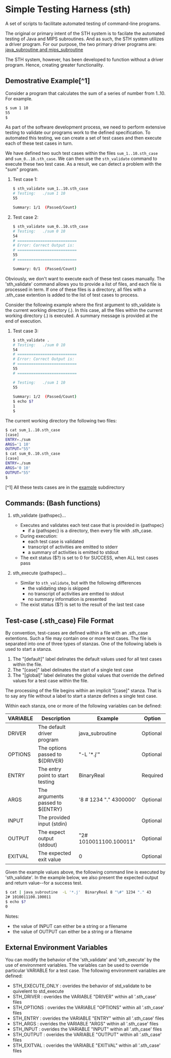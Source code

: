 # Simple Testing Harness (sth)

   A set of scripts to facilitate automated testing of command-line programs. 

   The original or primary intent of the STH system is to facilate the automated testing of Java and MIPS subroutines.  And as such, the STH system utilizes a driver program.  For our purpose, the two primary driver programs are: [java_subroutine and mips_subroutine](https://github.com/smf-steve/mips_subroutine/blob/main/README.md)

   The STH system, however, has been developed to function without a driver program.  Hence, creating greater functionality.

## Demostrative Example[^1]

   Consider a program that calculates the sum of a series of number from 1..10.  For example.

   ```bash
   $ sum 1 10
   55
   $
   ```

   As part of the software development process, we need to perform extensive testing to validate our programs work to the defined specification.  To automated this testing, we can create a set of test cases and then execute each of these test cases in turn. 

   We have defined two such test cases within the files `sum_1..10.sth_case` and `sum_0..10.sth_case`.  We can then use the `sth_validate` command to execute these two test case.  As a result, we can detect a problem with the "sum" program.

   1. Test case 1:
      ```bash
      $ sth_validate sum_1..10.sth_case
      # Testing:   ./sum 1 10
      55

      Summary: 1/1  (Passed/Count)
      ```

   1. Test case 2:
      ```bash
      $ sth_validate sum_0..10.sth_case
      # Testing:   ./sum 0 10
      54
      # ==========================
      # Error: Correct Output is:
      # ==========================
      55
      # ==========================

      Summary: 0/1  (Passed/Count)
      ```

   Obviously, we don't want to execute each of these test cases manually.  The 'sth_validate' command allows you to provide a list of files, and each file is processed in term.  If one of these files is a directory, all files with a .sth_case extention is added to the list of test cases to process. 

   Consider the following example where the first argument to sth_validate is the current working directory (.).  In this case, all the files within the current working directory (.) is executed.  A summary message is provided at the end of execution.

   1. Test case 3:
      ```bash
      $ sth_validate .
      # Testing:   ./sum 0 10
      54
      # ==========================
      # Error: Correct Output is:
      # ==========================
      55
      # ==========================

      # Testing:   ./sum 1 10
      55
   
      Summary: 1/2  (Passed/Count)
      $ echo $?
      1
      $
      ```

   The current working directory the following two files:

   ```bash
   $ cat sum_1..10.sth_case
   [case]
   ENTRY=./sum
   ARGS='1 10'   
   OUTPUT="55"
   $ cat sum_0..10.sth_case
   [case]
   ENTRY=./sum
   ARGS='0 10'
   OUTPUT="55"
   $
   ```
   [^1] All these tests cases are in the [example](https://github.com/smf-steve/sth/tree/main/example) subdirectory


## Commands: (Bash functions)
   1. sth_validate {pathspec}... 
      - Executes and validates each test case that is provided in {pathspec}
        * if a {pathspec} is a directory, then every file with .sth_case.
      - During execution:
        * each test case is validated
        * transcript of activities are emitted to stderr
        * a summary of activities is emitted to stdout
      - The exit status ($?) is set to 0 for SUCCESS, when ALL test cases pass

   1. sth_execute {pathspec}...
      - Similar to `sth_validate`, but with the following differences
        * the validating step is skipped 
        * no transcript of activities are emtted to stdout
        * no summary information is presented
      - The exist status ($?) is set to the result of the last test case


## Test-case (.sth_case) File Format

By convention, test-cases are defined within a file with an .sth_case extentions.  Such a file may contain one or more test cases. The file is separated into one of three types of stanzas.  One of the following labels is used to start a stanza.

  1. The "[default]" label delinates the default values used for all test cases within the file.
  1. The "[case]" label delinates the start of a single test case
  1. The "[global]" label delinates the global values that override the defined values for a test case within the file.

The processing of the file begins within an implicit "[case]" stanza.  That is to say any file without a label to start a stanze defines a single test case.

Within each stanza, one or more of the following variables can be defined:

  | VARIABLE | Description                        | Example                  | Option    |
  |----------|------------------------------------|--------------------------|-----------|
  | DRIVER   | The default driver program         | java_subroutine          | Optional  |
  | OPTIONS  | The options passed to ${DRIVER}    | "-L '*.j'"               | Optional  |
  | ENTRY    | The entry point to start testing   | BinaryReal               | Required  |
  | ARGS     | The arguments passed to ${ENTRY}   | '8 \# 1234 "." 4300000'  | Optional  |
  | INPUT    | The provided input (stdin)         |                          | Optional  |
  | OUTPUT   | The expect output (stdout)         | "2# 1010011100.100011"   | Optional  |
  | EXITVAL  | The expected exit value            | 0                        | Optional  |


Given the example values above, the following command line is executed by 'sth_validate'.  In the example below, we also present the expected output and return value--for a success test.

  ```bash 
  $ cat | java_subroutine  -L '*.j'  BinaryReal 8 "\#" 1234 "." 43
  2# 1010011100.100011
  $ echo $?
  0
  ```

Notes:
   - the value of INPUT can either be a string or a filename
   - the value of OUTPUT can either be a string or a filename


## External Environment Variables

You can modify the behavior of the 'sth_validate' and 'sth_execute' by the use of environment variables.  The variables can be used to override particular VARIABLE for a test case.  The following environment variables are defined:

  * STH_EXECUTE_ONLY : overides the behavior of std_validate to be quivelent to std_execute
  * STH_DRIVER  : overides the VARIABLE "DRIVER" within all '.sth_case' files
  * STH_OPTIONS : overides the VARIABLE "OPTIONS" within all '.sth_case' files
  * STH_ENTRY   : overides the VARIABLE "ENTRY" within all '.sth_case' files
  * STH_ARGS    : overides the VARIABLE "ARGS" within all '.sth_case' files
  * STH_INPUT   : overides the VARIABLE "INPUT" within all '.sth_case' files
  * STH_OUTPUT  : overides the VARIABLE "OUTPUT" within all '.sth_case' files
  * STH_EXITVAL : overides the VARIABLE "EXITVAL" within all '.sth_case' files


